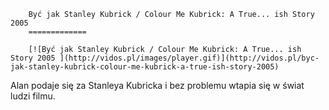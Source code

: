 
        Być jak Stanley Kubrick / Colour Me Kubrick: A True... ish Story 2005 
        =============
        
        [![Być jak Stanley Kubrick / Colour Me Kubrick: A True... ish Story 2005 ](http://vidos.pl/images/player.gif)](http://vidos.pl/byc-jak-stanley-kubrick-colour-me-kubrick-a-true-ish-story-2005)
        
        
 Alan podaje się za Stanleya Kubricka i bez problemu wtapia się w świat ludzi filmu.
    